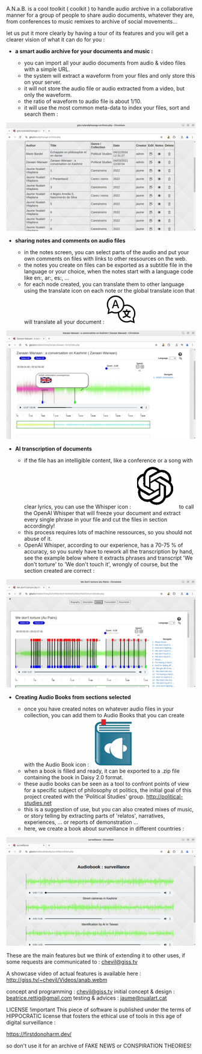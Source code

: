 A.N.a.B. is a cool toolkit ( coolkit ) to handle audio archive in a collaborative manner
for a group of people to share audio documents, whatever they are,
from conferences to music remixes to archive of social movements...

let us put it more clearly by having a tour of its features
and you will get a clearer vision of what it can do for you :

 * <b>a smart audio archive for your documents and music :</b>

   - you can import all your audio documents from audio & video files with a simple URL.
   - the system will extract a waveform from your files and only store this on your server.
   - it will not store the audio file or audio extracted from a video, but only the waveform.
   - the ratio of waveform to audio file is about 1/10.
   - it will use the most common meta-data to index your files, sort and search them  :

![Metadata Screen](metadata.png)

 * <b>sharing notes and comments on audio files</b>

   - in the notes screen, you can select parts of the audio
     and put your own comments on files with links to other ressources on the web.
   - the notes you create on files can be exported as a subtitle file in the language 
     or your choice, when the notes start with a language code like en:, ar:, es:, ...
   - for each node created, you can translate them to other language using
     the translate icon on each note or the global translate icon that
     will translate all your document :
     ![Translate icon](img/translate.png)

![Notes_Screen](notes.png)

 * <b>AI transcription of documents</b>

   - if the file has an intelligible content, like a conference or a song with clear lyrics,
     you can use the Whisper icon :
     ![Whisper icon](img/whisper-logo.png)
     to call the OpenAI Whisper that will freeze your document and extract
     every single phrase in your file and cut the files in section accordingly!
   - this process requires lots of machine ressources, so you should not abuse of it.
   - OpenAI Whisper, according to our experience, has a 70-75 % of accuracy,
     so you surely have to rework all the transcription by hand,
     see the example below where it extracts phrases and transcript 
     'We don't torture' to 'We don't touch it', wrongly of course,
     but the section created are correct :
  
![Transcription Screen](whispered.png)

 * <b>Creating Audio Books from sections selected</b>

   - once you have created notes on whatever audio files in your collection,
     you can add them to Audio Books that you can create with the Audio Book icon :
     ![Audio Book icon](img/audiobook.png)
   - when a book is filled and ready, it can be exported to a .zip
     file containing the book in Daisy 2.0 format.
   - these audio books can be seen as a tool to confront points of view
     for a specific subject of philosophy ot politics, the initial goal
     of this project created with the 'Political Studies' group.
     http://political-studies.net
   - this is a suggestion of use, but you can also created mixes of music,
     or story telling by extracting parts of 'relatos', narratives, experiences, ...
     or reports of demonstration ...
   - here, we create a book about surveillance in different countries :

![Audio_Book_Screen](surveillance.png)

These are the main features but we think of extending it to other uses,
if some requests are communicated to : chevil@giss.tv

A showcase video of actual features is available here :
http://giss.tv/~chevil/Videos/anab.webm

concept and programming : chevil@giss.tv
initial concept & design : beatrice.rettig@gmail.com
testing & advices : jaume@nualart.cat

LICENSE !important
This piece of software is published under the terms
of HIPPOCRATIC license that fosters the ethical 
use of tools in this age of digital surveillance :

https://firstdonoharm.dev/ 

so don't use it for an archive of FAKE NEWS
or CONSPIRATION THEORIES!
